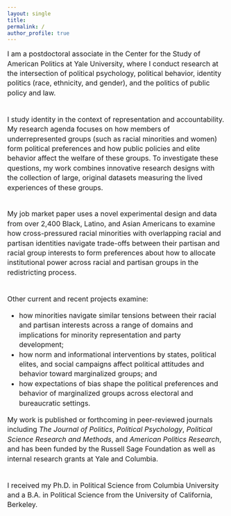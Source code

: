 ```yaml
---
layout: single
title:
permalink: /
author_profile: true
---
```


<font style="font-size: 16px; line-height: 1.4em;">
I am a postdoctoral associate in the Center for the Study of American Politics at Yale University, where I conduct research at the intersection of political psychology, political behavior, identity politics (race, ethnicity, and gender), and the politics of public policy and law.<br /><br />

I study identity in the context of representation and accountability. My research agenda focuses on how members of underrepresented groups (such as racial minorities and women) form political preferences and how public policies and elite behavior affect the welfare of these groups. To investigate these questions, my work combines innovative research designs with the collection of large, original datasets measuring the lived experiences of these groups.<br /><br /> 

My job market paper uses a novel experimental design and data from over 2,400 Black, Latino, and Asian Americans to examine how cross-pressured racial minorities with overlapping racial and partisan identities navigate trade-offs between their partisan and racial group interests to form preferences about how to allocate institutional power across racial and partisan groups in the redistricting process.<br /><br />

Other current and recent projects examine:
<ul>
<li>how minorities navigate similar tensions between their racial and partisan interests across a range of domains and implications for minority representation and party development; </li>
<li>how norm and informational interventions by states, political elites, and social campaigns affect political attitudes and behavior toward marginalized groups; and</li>
<li>how expectations of bias shape the political preferences and behavior of marginalized groups across electoral and bureaucratic settings.</li>
</ul>

My work is published or forthcoming in peer-reviewed journals including <i>The Journal of Politics</i>, <i>Political Psychology</i>, <i>Political Science Research and Methods</i>, and <i>American Politics Research</i>, and has been funded by the Russell Sage Foundation as well as internal research grants at Yale and Columbia.<br /><br />

I received my Ph.D. in Political Science from Columbia University and a B.A. in Political Science from the University of California, Berkeley.
</font>
